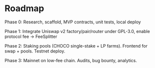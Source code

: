 # Roadmap

Phase 0: Research, scaffold, MVP contracts, unit tests, local deploy

Phase 1: Integrate Uniswap v2 factory/pair/router under GPL-3.0, enable protocol fee -> FeeSplitter

Phase 2: Staking pools (CHOCO single-stake + LP farms). Frontend for swap + pools. Testnet deploy.

Phase 3: Mainnet on low-fee chain. Audits, bug bounty, analytics.

